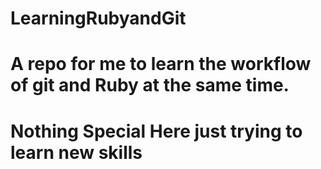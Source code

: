 # LearningRubyandGit
# A repo for me to learn the workflow of git and Ruby at the same time.

# Nothing Special Here just trying to learn new skills
